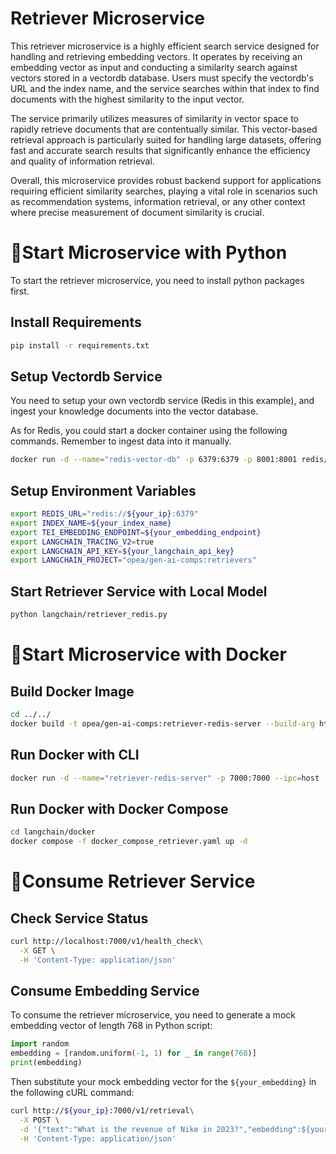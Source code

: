 # Retriever Microservice

This retriever microservice is a highly efficient search service designed for handling and retrieving embedding vectors. It operates by receiving an embedding vector as input and conducting a similarity search against vectors stored in a vectordb database. Users must specify the vectordb's URL and the index name, and the service searches within that index to find documents with the highest similarity to the input vector.

The service primarily utilizes measures of similarity in vector space to rapidly retrieve documents that are contentually similar. This vector-based retrieval approach is particularly suited for handling large datasets, offering fast and accurate search results that significantly enhance the efficiency and quality of information retrieval.

Overall, this microservice provides robust backend support for applications requiring efficient similarity searches, playing a vital role in scenarios such as recommendation systems, information retrieval, or any other context where precise measurement of document similarity is crucial.

# 🚀Start Microservice with Python

To start the retriever microservice, you need to install python packages first.

## Install Requirements

```bash
pip install -r requirements.txt
```

## Setup Vectordb Service

You need to setup your own vectordb service (Redis in this example), and ingest your knowledge documents into the vector database.

As for Redis, you could start a docker container using the following commands. Remember to ingest data into it manually.

```bash
docker run -d --name="redis-vector-db" -p 6379:6379 -p 8001:8001 redis/redis-stack:7.2.0-v9
```

## Setup Environment Variables

```bash
export REDIS_URL="redis://${your_ip}:6379"
export INDEX_NAME=${your_index_name}
export TEI_EMBEDDING_ENDPOINT=${your_embedding_endpoint}
export LANGCHAIN_TRACING_V2=true
export LANGCHAIN_API_KEY=${your_langchain_api_key}
export LANGCHAIN_PROJECT="opea/gen-ai-comps:retrievers"
```

## Start Retriever Service with Local Model

```bash
python langchain/retriever_redis.py
```

# 🚀Start Microservice with Docker

## Build Docker Image

```bash
cd ../../
docker build -t opea/gen-ai-comps:retriever-redis-server --build-arg https_proxy=$https_proxy --build-arg http_proxy=$http_proxy -f comps/retrievers/langchain/docker/Dockerfile .
```

## Run Docker with CLI

```bash
docker run -d --name="retriever-redis-server" -p 7000:7000 --ipc=host -e http_proxy=$http_proxy -e https_proxy=$https_proxy -e REDIS_URL=$REDIS_URL -e INDEX_NAME=$INDEX_NAME opea/gen-ai-comps:retriever-redis-server
```

## Run Docker with Docker Compose

```bash
cd langchain/docker
docker compose -f docker_compose_retriever.yaml up -d
```

# 🚀Consume Retriever Service

## Check Service Status

```bash
curl http://localhost:7000/v1/health_check\
  -X GET \
  -H 'Content-Type: application/json'
```

## Consume Embedding Service

To consume the retriever microservice, you need to generate a mock embedding vector of length 768 in Python script:

```Python
import random
embedding = [random.uniform(-1, 1) for _ in range(768)]
print(embedding)
```

Then substitute your mock embedding vector for the `${your_embedding}` in the following cURL command:

```bash
curl http://${your_ip}:7000/v1/retrieval\
  -X POST \
  -d '{"text":"What is the revenue of Nike in 2023?","embedding":${your_embedding}}' \
  -H 'Content-Type: application/json'
```

